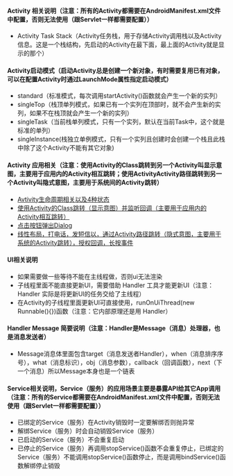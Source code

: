 #### Activity 相关说明（注意：所有的Activity都需要在AndroidManifest.xml文件中配置，否则无法使用（跟Servlet一样都需要配置））
 - Activity Task Stack（Activity任务栈，用于存储Activity调用栈以及Activity信息。这是一个栈结构，先启动的Activity在最下面，最上面的Activity就是显示的那个）

#### Activity启动模式（启动Activity总是创建一个新对象，有时需要复用已有对象，可以在配置Activity时通过LaunchMode属性指定启动模式）
 - standard（标准模式，每次调用startActivity()函数就会产生一个新的实列）
 - singleTop（栈顶单列模式，如果已有一个实列在顶部时，就不会产生新的实列，如果不在栈顶就会产生一个新的实列）
 - singleTask（当前栈单列模式，只有一个实列，默认在当前Task中，这个就是标准的单列）
 - singleInstance(栈独立单例模式，只有一个实列且创建时会创建一个栈且此栈中除了这个Activity不能有其它对象)

#### Activity 应用相关（注意：使用Activity的Class跳转到另一个Activity叫显示意图，主要用于应用内的Activity相互跳转；使用ActivityActivity路径跳转到另一个Activity叫隐式意图，主要用于系统间的Activity跳转）
 - [Avtivity生命周期相关以及4种状态](https://github.com/firechiang/copycat/blob/master/copycat_helloword/src/main/java/com/firechiang/android/copycat_helloword/Activity03LifeCycle.java)
 - [使用Activity的Class跳转（显示意图）并监听回调（主要用于应用内的Activity相互跳转）](https://github.com/firechiang/copycat/blob/master/copycat_helloword/src/main/java/com/firechiang/android/copycat_helloword/Activity02LinearLayout01.java)
 - [点击按钮弹出Dialog](https://github.com/firechiang/copycat/blob/master/copycat_helloword/src/main/java/com/firechiang/android/copycat_helloword/Activity04Dialog01.java)
 - [线性布局，打电话，发短信以，通过Activity路径跳转（隐式意图，主要用于系统的Activity跳转），授权回调，长按事件](https://github.com/firechiang/copycat/blob/master/copycat_helloword/src/main/java/com/firechiang/android/copycat_helloword/Activity06TelephoneAndSendMsg.java)

#### UI相关说明
 - 如果需要做一些等待不能在主线程做，否则ui无法渲染
 - 子线程里面不能直接更新UI，需要借助 Handler 工具才能更新UI（注意：Handler 实际是将更新UI的任务交给了主线程）
 - 在Activity的子线程里面更新UI可直接使用，runOnUiThread(new Runnable(){})函数（注意：它内部原理还是用 Handler）

#### Handler Message 简要说明（注意：Handler是Message（消息）处理器，也是消息发送者）
 - Message消息体里面包含target（消息发送者Handler），when（消息排序序号），what（消息标识），obj（消息参数），callback（回调函数），next（下一个消息）所以Message本身也是一个链表

#### Service相关说明，Service（服务）的应用场景主要是暴露API给其它App调用（注意：所有的Service都需要在AndroidManifest.xml文件中配置，否则无法使用（跟Servlet一样都需要配置））
 - 已绑定的Service（服务）在Activity销毁时一定要解绑否则抛异常
 - 解绑Service（服务）时会自动销毁Service（服务）
 - 已启动的Service（服务）不会重复启动
 - 已停止的Service（服务）再调用stopService()函数不会重复停止，已绑定的Service（服务）不能调用stopService()函数停止，而是调用bindService()函数解绑停止销毁
